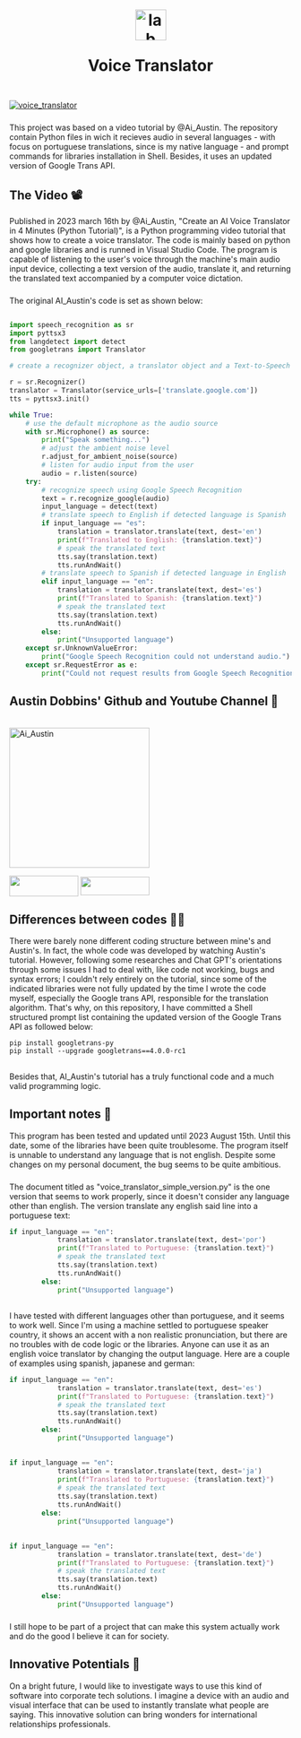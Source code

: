 <h1 align="center">
  <img align="center" alt="lab" height="55" width="55" src="https://images.vexels.com/media/users/3/166477/isolated/lists/9bb722f0e85ddbc1ce0f064534fd2311-icone-da-linguagem-de-programacao-python.png">

Voice Translator 
</h1>



<div style="display: inline_block"><br>
  <a href="https://www.artstation.com/artwork/qQ4y5D" target="_blank"><img align="center" alt="voice_translator" src="https://cdnb.artstation.com/p/assets/images/images/058/718/949/large/veysh-veysh-movie-still-professional-photograph-taken-with-canon-eos-855c677b-11fd-41d1-912c-b7ee86c72edc.jpg?1674809943"></a>
  </div> 

  ###

This project was based on a video tutorial by @Ai_Austin. The repository contain Python files in wich it recieves audio in several languages - with focus on portuguese translations, since is my native language - and prompt commands for libraries installation in Shell. Besides, it uses an updated version of Google Trans API.

###


## The Video 📽️

Published in 2023 march 16th by @Ai_Austin, "Create an AI Voice Translator in 4 Minutes (Python Tutorial)", is a Python programming video tutorial that shows how to create a voice translator. The code is mainly based on python and google libraries and is runned in Visual Studio Code. The program is capable of listening to the user's voice through the machine's main audio input device, collecting a text version of the audio, translate it, and returning the translated text accompanied by a computer voice dictation. 

###

The original AI_Austin's code is set as shown below:

``` python

import speech_recognition as sr
import pyttsx3
from langdetect import detect
from googletrans import Translator

# create a recognizer object, a translator object and a Text-to-Speech object

r = sr.Recognizer()
translator = Translator(service_urls=['translate.google.com'])
tts = pyttsx3.init()

while True:
    # use the default microphone as the audio source
    with sr.Microphone() as source:
        print("Speak something...")
        # adjust the ambient noise level
        r.adjust_for_ambient_noise(source)
        # listen for audio input from the user
        audio = r.listen(source)
    try:
        # recognize speech using Google Speech Recognition 
        text = r.recognize_google(audio)
        input_language = detect(text)
        # translate speech to English if detected language is Spanish
        if input_language == "es":
            translation = translator.translate(text, dest='en')
            print(f"Translated to English: {translation.text}")
            # speak the translated text
            tts.say(translation.text)
            tts.runAndWait()
        # translate speech to Spanish if detected language in English
        elif input_language == "en":
            translation = translator.translate(text, dest='es')
            print(f"Translated to Spanish: {translation.text}")
            # speak the translated text
            tts.say(translation.text)
            tts.runAndWait()
        else:
            print("Unsupported language")
    except sr.UnknownValueError:
        print("Google Speech Recognition could not understand audio.")
    except sr.RequestError as e:
        print("Could not request results from Google Speech Recognition service: {e}")

```

##

###

## Austin Dobbins' Github and Youtube Channel 🤖

<div style="display: inline_block"><br>
  <img align="center" alt="Ai_Austin" height="250" width="250" src="https://avatars.githubusercontent.com/u/128954893?v=4">

  <a href="https://github.com/Ai-Austin" target="_blank"><img align="center" height="37" width="123" src="https://img.shields.io/badge/GitHub-100000?style=for-the-badge&logo=github&logoColor=purple" target="_blank"></a>
  <a href="https://www.youtube.com/@Ai_Austin" target="_blank"><img align="center" height="33" width="123" src="https://img.shields.io/badge/YouTube-FF0000?style=for-the-badge&logo=youtube&logoColor=white" target="_blank"></a>
</div> 

## Differences between codes 👨‍💻

There were barely none different coding structure between mine's and Austin's. In fact, the whole code was developed by watching Austin's tutorial. However, following some researches and Chat GPT's orientations through some issues I had to deal with, like code not working, bugs and syntax errors; I couldn't rely entirely on the tutorial, since some of the indicated libraries were not fully updated by the time I wrote the code myself, especially the Google trans API, responsible for the translation algorithm. That's why, on this repository, I have committed a Shell structured prompt list containing the updated version of the Google Trans API as followed below: 

```shell
pip install googletrans-py
pip install --upgrade googletrans==4.0.0-rc1
```
##

Besides that, AI_Austin's tutorial has a truly functional code and a much valid programming logic.

## Important notes 📒

This program has been tested and updated until 2023 August 15th. Until this date, some of the libraries have been quite troublesome. The program itself is unnable to understand any language that is not english. Despite some changes on my personal document, the bug seems to be quite ambitious. 

###

The document titled as "voice_translator_simple_version.py" is the one version that seems to work properly, since it doesn't consider any language other than english. The version translate any english said line into a portuguese text: 

``` python
if input_language == "en":
            translation = translator.translate(text, dest='por')
            print(f"Translated to Portuguese: {translation.text}")
            # speak the translated text
            tts.say(translation.text)
            tts.runAndWait()
        else:
            print("Unsupported language")
```

##

I have tested with different languages other than portuguese, and it seems to work well. Since I'm using a machine settled to portuguese speaker country, it shows an accent with a non realistic pronunciation, but there are no troubles with de code logic or the libraries. Anyone can use it as an english voice translator by changing the output language. Here are a couple of examples using spanish, japanese and german:

``` python
if input_language == "en":
            translation = translator.translate(text, dest='es')
            print(f"Translated to Portuguese: {translation.text}")
            # speak the translated text
            tts.say(translation.text)
            tts.runAndWait()
        else:
            print("Unsupported language")
```

##

``` python
if input_language == "en":
            translation = translator.translate(text, dest='ja')
            print(f"Translated to Portuguese: {translation.text}")
            # speak the translated text
            tts.say(translation.text)
            tts.runAndWait()
        else:
            print("Unsupported language")
```

##

``` python
if input_language == "en":
            translation = translator.translate(text, dest='de')
            print(f"Translated to Portuguese: {translation.text}")
            # speak the translated text
            tts.say(translation.text)
            tts.runAndWait()
        else:
            print("Unsupported language")
```

###

I still hope to be part of a project that can make this system actually work and do the good I believe it can for society.

## Innovative Potentials 🧠

On a bright future, I would like to investigate ways to use this kind of software into corporate tech solutions. I imagine a device with an audio and visual interface that can be used to instantly translate what people are saying. This innovative solution can bring wonders for international relationships professionals.

